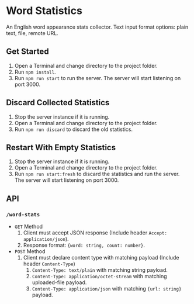 # Word Statistics

An English word appearance stats collector. Text input format options: plain text, file, remote URL.

## Get Started

1. Open a Terminal and change directory to the project folder.
2. Run `npm install`.
3. Run `npm run start` to run the server. The server will start listening on port 3000.

## Discard Collected Statistics

1. Stop the server instance if it is running.
2. Open a Terminal and change directory to the project folder.
3. Run `npm run discard` to discard the old statistics.

## Restart With Empty Statistics
1. Stop the server instance if it is running.
2. Open a Terminal and change directory to the project folder.
3. Run `npm run start:fresh` to discard the statistics and run the server. The server will start listening on port 3000.

## API
### `/word-stats`
* `GET` Method
    1. Client must accept JSON response (Include header `Accept: application/json`).
    2. Response format: `{word: string, count: number}`.
* `POST` Method
    1. Client must declare content type with matching payload (Include header `Content-Type`)
        1. `Content-Type: text/plain` with matching string payload.
        2. `Content-Type: application/octet-stream` with matching uploaded-file payload. 
        3. `Content-Type: application/json` with matching `{url: string}` payload.

